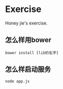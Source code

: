 # Exercise

Honey jie's exercise.

## 怎么样用bower

    bower install [lib的名字]

## 怎么样启动服务

    node app.js


